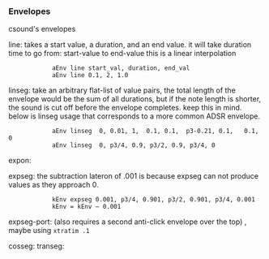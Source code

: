 ### Envelopes

csound's envelopes


line:       takes a start value, a duration, and an end value. 
            it will take duration time to go from:  start-value  to  end-value
            this is a linear interpolation

```
            aEnv line start_val, duration, end_val
            aEnv line 0.1, 2, 1.0
```

linseg:     take an arbitrary flat-list of value pairs,
            the total length of the envelope would be the sum of all durations, but if the note length is shorter, 
            the sound is cut off before the envelope completes. keep this in mind.
            below is linseg usage that corresponds to a more common ADSR envelope.

```         ;           | -attack- |  --decay-- | --sustain-- |-release-|
            aEnv linseg  0, 0.01, 1,  0.1, 0.1,  p3-0.21, 0.1,   0.1, 0
            aEnv linseg  0, p3/4, 0.9, p3/2, 0.9, p3/4, 0
```

expon:




expseg:     the subtraction lateron of .001 is because expseg can not produce values as they approach 0.

```
            kEnv expseg 0.001, p3/4, 0.901, p3/2, 0.901, p3/4, 0.001
            kEnv = kEnv – 0.001
```

expseg-port:
        (also requires a second anti-click envelope over the top) , maybe using `xtratim .1`

cosseg:
transeg:
